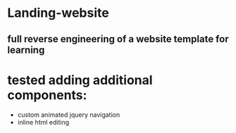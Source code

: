 # Landing-website
## full reverse engineering of a website template for learning
# tested adding additional components:
- custom animated jquery navigation
- inline html editing
